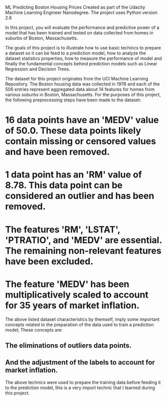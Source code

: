 ML Predicting Boston Housing Prices
Created as part of the Udacity Machine Learning Engineer Nanodegree.
The project uses Python version 2.6


In this project, you will evaluate the performance and predictive power of a model that has been trained and tested on data collected from homes in suburbs of Boston, Massachusetts.

The goals of this project is to illustrate how to use basic techincs to prepare a dataset so it can be feed to a prediction model, how to analyze the dataset statistics properties, how to measure the performance of model and finally the fundamental concepts behind prediction models such as Linear Regression and Decision Trees.

The dataset for this project originates from the UCI Machine Learning Repository. The Boston housing data was collected in 1978 and each of the 506 entries represent aggregated data about 14 features for homes from various suburbs in Boston, Massachusetts. For the purposes of this project, the following preprocessing steps have been made to the dataset:

#    16 data points have an 'MEDV' value of 50.0. These data points likely contain missing or censored values and have been removed.
#    1 data point has an 'RM' value of 8.78. This data point can be considered an outlier and has been removed.
#    The features 'RM', 'LSTAT', 'PTRATIO', and 'MEDV' are essential. The remaining non-relevant features have been excluded.
#    The feature 'MEDV' has been multiplicatively scaled to account for 35 years of market inflation.

The above listed dataset characteristics by themself, imply  some important concepts related to the preparation of the data used to train a prediction model; These concepts are:

## The eliminations of outliers data points.
## And the adjustment of the labels to account for market inflation.

The above technics were used to prepare the training data before feeding it to the prediction model, this is a very import technic that I learned during this project. 
